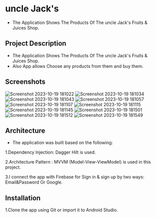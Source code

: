 # uncle Jack's 
- The Application Shows The Products Of The uncle Jack's Fruits & Juices Shop.


## Project Description
- The Application Shows The Products Of The uncle Jack's Fruits & Juices Shop.
- Also App allows Choose any products from them and buy them.

## Screenshots
![Screenshot 2023-10-19 181022](https://github.com/amrhisham-95/AlphaUp/assets/106347370/e3bc77dd-d0ae-4bed-8981-4c18a3edd2ae)    ![Screenshot 2023-10-19 181034](https://github.com/amrhisham-95/AlphaUp/assets/106347370/a5fc2e08-31b8-491c-97e6-a0b9d5b9240d)
![Screenshot 2023-10-19 181043](https://github.com/amrhisham-95/AlphaUp/assets/106347370/46b2552b-b9b0-4162-a83d-8cc2ec2b339c)    ![Screenshot 2023-10-19 181057](https://github.com/amrhisham-95/AlphaUp/assets/106347370/f8013952-ae3d-404b-92bc-a4e333c07239)
![Screenshot 2023-10-19 181107](https://github.com/amrhisham-95/AlphaUp/assets/106347370/d6629ccc-152d-4ab9-8bfe-ab9b55cfd541)    ![Screenshot 2023-10-19 181115](https://github.com/amrhisham-95/AlphaUp/assets/106347370/9fbd1299-a4ee-475a-b33d-09d171240ffc)
![Screenshot 2023-10-19 181145](https://github.com/amrhisham-95/AlphaUp/assets/106347370/a70b6c5b-cb30-470a-9db5-125cfcdebc5e)    ![Screenshot 2023-10-19 181501](https://github.com/amrhisham-95/AlphaUp/assets/106347370/fad80f82-0534-4fb5-8c8e-effcef592698)
![Screenshot 2023-10-19 181512](https://github.com/amrhisham-95/AlphaUp/assets/106347370/fa35742b-e284-47fa-a067-91368c15cd98)    ![Screenshot 2023-10-19 181549](https://github.com/amrhisham-95/AlphaUp/assets/106347370/3be65943-3ced-4395-9bb8-19a1d1066ba3)

## Architecture
- The application was built based on the following:

1.Dependency Injection: Dagger Hilt is used.

2.Architecture Pattern : MVVM (Model-View-ViewModel) is used in this project.

3.I connect the app with Firebase for Sign in & sign up by two ways: Email&Password Or Google.

## Installation
1.Clone the app using Git or import it to Android Studio.
